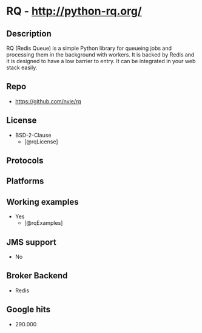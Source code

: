 # RQ - http://python-rq.org/

## Description
RQ (Redis Queue) is a simple Python library for queueing jobs and processing them in the background with workers. It is backed by Redis and it is designed to have a low barrier to entry. It can be integrated in your web stack easily.


## Repo
- https://github.com/nvie/rq


## License
- BSD-2-Clause
    - [@rqLicense]


## Protocols


## Platforms


## Working examples
- Yes
    - [@rqExamples]


## JMS support
- No


## Broker Backend
- Redis


## Google hits
- 290.000
